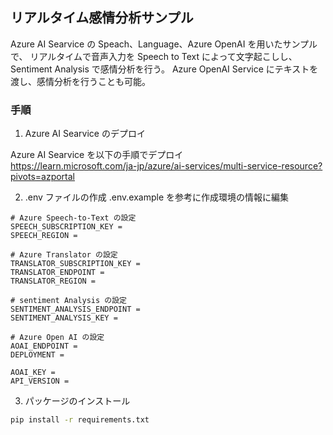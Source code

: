 ## リアルタイム感情分析サンプル
Azure AI Searvice の Speach、Language、Azure OpenAI を用いたサンプルで、
リアルタイムで音声入力を Speech to Text によって文字起こしし、Sentiment Analysis で感情分析を行う。
Azure OpenAI Service にテキストを渡し、感情分析を行うことも可能。

### 手順

1. Azure AI Searvice のデプロイ

Azure AI Searvice を以下の手順でデプロイ  
https://learn.microsoft.com/ja-jp/azure/ai-services/multi-service-resource?pivots=azportal


2. .env ファイルの作成
.env.example を参考に作成環境の情報に編集 

```
# Azure Speech-to-Text の設定
SPEECH_SUBSCRIPTION_KEY = 
SPEECH_REGION = 

# Azure Translator の設定
TRANSLATOR_SUBSCRIPTION_KEY = 
TRANSLATOR_ENDPOINT = 
TRANSLATOR_REGION = 

# sentiment Analysis の設定
SENTIMENT_ANALYSIS_ENDPOINT = 
SENTIMENT_ANALYSIS_KEY = 

# Azure Open AI の設定
AOAI_ENDPOINT = 
DEPLOYMENT = 

AOAI_KEY = 
API_VERSION = 
```


3. パッケージのインストール

```bash
pip install -r requirements.txt
```